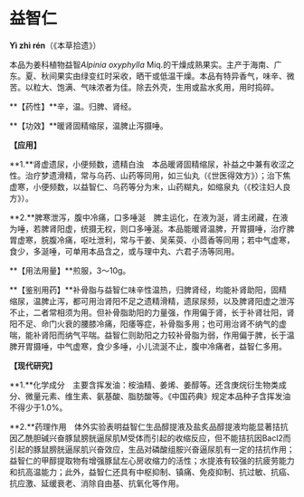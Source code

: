 # 益智仁

**Yì zhì rén**（《本草拾遗》）

本品为姜科植物益智*Alpinia oxyphylla* Miq.的干燥成熟果实。主产于海南、广东。夏、秋间果实由绿变红时采收，晒干或低温干燥。本品有特异香气，味辛、微 苦。以粒大、饱满、气味浓者为佳。除去外壳，生用或盐水炙用，用时捣碎。

**【药性】**辛，温。归脾、肾经。

**【功效】**暖肾固精缩尿，温脾止泻摄唾。

**【应用】**

**1.**肾虚遗尿，小便频数，遗精白浊　本品暖肾固精缩尿，补益之中兼有收涩之性。治疗梦遗滑精，常与乌药、山药等同用，如三仙丸（《世医得效方》）；治下焦虚寒，小便频数，以益智仁、乌药等分为末，山药糊丸，如缩泉丸（《校注妇人良方》）。

**2.**脾寒泄泻，腹中冷痛，口多唾涎　脾主运化，在液为涎，肾主闭藏，在液为唾，若脾肾阳虚，统摄无权，则口多唾涎。本品能暖肾温脾，开胃摄唾，治疗脾胃虚寒，脘腹冷痛，呕吐泄利，常与干姜、吴茱萸、小茴香等同用；若中气虚寒，食少，多涎唾，可单用本品含之，或与理中丸、六君子汤等同用。

**【用法用量】**煎服，3～10g。

**【鉴别用药】**补骨脂与益智仁味辛性温热，归脾肾经，均能补肾助阳，固精缩尿，温脾止泻，都可用治肾阳不足之遗精滑精，遗尿尿频，以及脾肾阳虚之泄泻不止，二者常相须为用。但补骨脂助阳的力量强，作用偏于肾，长于补肾壮阳，肾阳不足、命门火衰的腰膝冷痛，阳痿等症，补骨脂多用；也可用治肾不纳气的虚喘，能补肾阳而纳气平喘。益智仁则助阳之力较补骨脂为弱，作用偏于脾，长于温脾开胃摄唾，中气虚寒，食少多唾，小儿流涎不止，腹中冷痛者，益智仁多用。

**【现代研究】**

**1.**化学成分　主要含挥发油：桉油精、姜烯、姜醇等。还含庚烷衍生物类成分、微量元素、维生素、氨基酸、脂肪酸等。《中国药典》规定本品种子含挥发油不得少于1.0%。

**2.**药理作用　体外实验表明益智仁生品醇提液及盐炙品醇提液均能显著拮抗因乙酰胆碱兴奋豚鼠膀胱逼尿肌M受体而引起的收缩反应，但不能拮抗因Bacl2而引起的豚鼠膀胱逼尿肌兴奋效应，生品对磷酸组胺兴奋逼尿肌有一定的拮抗作用；益智仁的甲醇提取物有增强豚鼠左心房收缩力的活性；水提液有较强的抗疲劳能力和抗高温能力；此外，益智仁还具有中枢抑制、镇痛、免疫抑制、抗过敏、抗癌、抗应激、延缓衰老、消除自由基、抗氧化等作用。